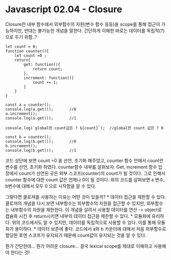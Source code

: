 # Javascript 02.04 - Closure
Closure란 내부 함수에서 외부함수의 자원(변수 함수 등등)을  scope를 통해 접근이 가능하지만, 반대는 불가능한 개념을 말한다. 간단하게 이해한 바로는 데이터를 독립적(?)으로 두기 위함..?

```
let count = 0;
function counter(){
    let count =0 ;
    return{
        get: function(){
            return count;
        },
        increment: function(){
            count += 1;
        }
    }
}

const a = counter();
console.log(a.get());		//0
a.increment();
console.log(a.get());		//1

console.log(`global한 count값은 ? ${count}`);	//global한 count 값은 ? 0

const b = counter();
console.log(b.get());		//0
b.increment();
console.log(b.get());		//1
```
코드 상단에 보면 count =0 을 선언, 초기화 해주었고, counter 함수 안에서 count란 변수를 선언, 초기화 하였다.  counter함수 내부를 살펴보자. Get, increment 함수 입장에서 count가 선언된 곳은 외부 스코프(counter)의 count가 될 것이다. 그로 인해서 counter 함수에 대한 count 값은 언제나 0이 될 것이다. 위의 코드를 살펴보면 a 변수, b변수에 대해서 모두 0 으로 시작함을 알 수 있다.

그렇다면 클로져를 사용하는 이유는 어떤 것이 있을까?
	* 데이터 접근을 제한할 수 있다. 클로져의 개념을 다시 보면 내부함수는 외부함수의 자원을 접근할 수 있지만, 외부함수는 내부함수의 자원을 제한한다. 이 개념을 살려서 사용할 데이터를 연산 -> object로 캡슐화 시킨 후 return시키면 내부의 데이터 접근을 제한할 수 있다.
	* 모듈화에 유리하다. 위의 코드에서도 알 수 있지만, 데이터를 독립적으로 사용할 수 있다. 이를 통해 모듈화가 용이하다.
	* 데이터 보존에 좋다. 코드에서 a와 b 카운터에 대해서 처음 외부함수로 할당한 후엔 스코프가 유지되기 때문에 count값이 유지되는 것을 알 수 있다.

뭔가 간단한데… 뭔가 어려운 closure… 결국 lexical scope를 제대로 이해하고 사용해야 한다는 것!
